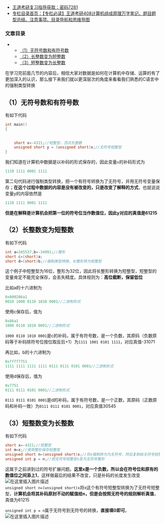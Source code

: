  

- [王道考研复习指导获取：密码7281](https://url18.ctfile.com/f/22722418-803125355-edf378?p=7281)
- [专栏目录首页：【专栏必读】王道考研408计算机组成原理万字笔记、题目题型总结、注意事项、目录导航和思维导图](https://zhangxing-tech.blog.csdn.net/article/details/120664162?spm=1001.2014.3001.5502)

### 文章目录

- - [（1）无符号数和有符号数](#1_11)
  - [（2）长整数变为短整数](#2_32)
  - [（3）短整数变为长整数](#3_70)

在学习完前面几节的内容后，相信大家对数据是如何在计算机中存储、运算的有了更加深入的认识，那么接下来我们就以更深层次的角度来看看我们熟悉的C语言中的强制类型转换

## （1）无符号数和有符号数

有如下代码

```c
int main()
{
            
            
	short x=-4321;//短整型，顶点负整数
	unsigned short y = (unsigned short)x;//无符号短整型
}
```

我们知道在计算机中数据是以补码的形式保存的，因此变量`x`的补码形式为

```c
1110 1111 0001 1111
```

第二句代码进行强制类型转换，把一个有符号转换为了无符号，并用无符号变量保存；**在这个过程中数据的内容是没有被改变的，只是改变了解释的方式**，也就说说变量y的内容依然是

```c
1110 1111 0001 1111
```

**但是在解释是计算机会把第一位的符号位当作数值位，因此y对应的真值是61215**

## （2）长整数变为短整数

有如下代码

```c
int a=165537,b=-34991;//整形
short c=(short)a;
short d=(short)b;//强制类型转换，长整形转为短整型
```

这个例子中短整型为16位，整形为32位，因此将长整形转换为短整型，短整型的变量肯定不能完全保存，会丢失精度。具体规则为：**高位截断，保留低位**

比如a的十六进制为

```c
0x000286a1
0010 1000 0110 1010 0001//二进制形式
```

使用c保存后，值为

```c
0x86a1
1000 0110 1010 0001//二进制形式
```

`1000 0110 1010 0001`是c的补码，属于有符号数，是一个负数，其原码（负数原码等于补码除符号位按位取反后+1）为`1111 1001 0101 1111`，对应真值-31071

再比如，b的十六进制为

```c
0xffff7751
1111 1111 1111 1111 0111 0111 0101 0001//二进制形式
```

使用d保存后，值为

```c
0x7751
0111 0111 0101 0001//二进制形式
```

`0111 0111 0101 0001`是d的补码，属于有符号数，是一个正数，其原码（正数原码和补码一致）为`0111 0111 0101 0001`，对应真值30545

## （3）短整数变为长整数

有如下代码

```c
short x=-4321;//短整型
int m=x;//使用整形保存短整型
unsigned short n=(unsigned short)x;//将x强制转为为无符号，然后复制给无符号短整型
unsigned int p = n;//把无符号短整型n变为无符号整形
```

这属于之前讲到过的符号扩展问题。**这里x是一个负数，所以会在符号位和原有的数值位之间添上1**，这样做最后的结果不改变，只是补码的长度发生改变  
![在这里插入图片描述](https://ziquyun.com/main/csdn/img?url=https%3A%2F%2Fimg-blog.csdnimg.cn%2F1f454e739a8c43f58bfa20488f73aa4c.png&rfUrl=https%3A%2F%2Fzhangxing-tech.blog.csdn.net%2Farticle%2Fdetails%2F119383730)  
`unsigned short n=(unsigned short)x`将x这个有符号短整型转换为了无符号短整型，**计算机会将其补码原封不动的赋值给n，但是会按照无符号的规则解析真值**，真值为61215

`unsigned int p = n`属于无符号到无符号的转换，**直接填0即可**。  
![在这里插入图片描述](https://ziquyun.com/main/csdn/img?url=https%3A%2F%2Fimg-blog.csdnimg.cn%2F357a59836d6549f5a0b25a62f4585e34.png%3Fx-oss-process%3Dimage%2Fwatermark%2Ctype_ZmFuZ3poZW5naGVpdGk%2Cshadow_10%2Ctext_aHR0cHM6Ly9ibG9nLmNzZG4ubmV0L3FxXzM5MTgzMDM0%2Csize_16%2Ccolor_FFFFFF%2Ct_70&rfUrl=https%3A%2F%2Fzhangxing-tech.blog.csdn.net%2Farticle%2Fdetails%2F119383730)